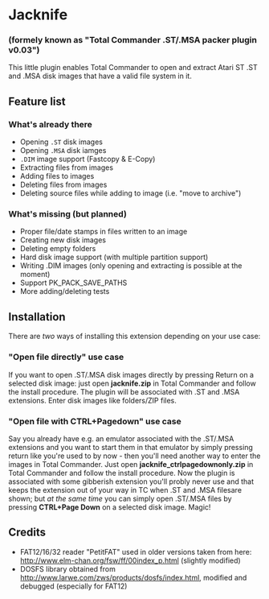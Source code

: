 # Jacknife
### (formely known as "Total Commander .ST/.MSA packer plugin v0.03")

This little plugin enables Total Commander to open and extract Atari ST .ST and .MSA disk images that have a valid file system in it.

## Feature list

### What's already there

- Opening `.ST` disk images
- Opening `.MSA` disk iamges
- `.DIM` image support (Fastcopy & E-Copy)
- Extracting files from images
- Adding files to images
- Deleting files from images
- Deleting source files while adding to image (i.e. "move to archive")

### What's missing (but planned)

- Proper file/date stamps in files written to an image
- Creating new disk images
- Deleting empty folders
- Hard disk image support (with multiple partition support)
- Writing .DIM images (only opening and extracting is possible at the moment)
- Support PK_PACK_SAVE_PATHS
- More adding/deleting tests

## Installation

There are _two_ ways of installing this extension depending on your use case:

### "Open file directly" use case
If you want to open .ST/.MSA disk images directly by pressing Return on a selected disk image: just open **jacknife.zip** in Total Commander and follow the install procedure. The plugin will be associated with .ST and .MSA extensions. Enter disk images like folders/ZIP files.

### "Open file with CTRL+Pagedown" use case
Say you already have e.g. an emulator associated with the .ST/.MSA extensions and you want to start them in that emulator by simply pressing return like you're used to by now - then you'll need another way to enter the images in Total Commander.
Just open **jacknife_ctrlpagedownonly.zip** in Total Commander and follow the install procedure. Now the plugin is associated with some gibberish extension you'll probly never use and that keeps the extension out of your way in TC when .ST and .MSA filesare shown; but *at the same time* you can simply open .ST/.MSA files by pressing **CTRL+Page Down** on a selected disk image. Magic!

## Credits
- FAT12/16/32 reader "PetitFAT" used in older versions taken from here: http://www.elm-chan.org/fsw/ff/00index_p.html (slightly modified) 
- DOSFS library obtained from http://www.larwe.com/zws/products/dosfs/index.html, modified and debugged (especially for FAT12)
